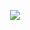 <p align="center">
  <img src="https://github.com/gedge-platform/docs/blob/main/conference/2nd/images/2nd_conference.jpg">
</p>